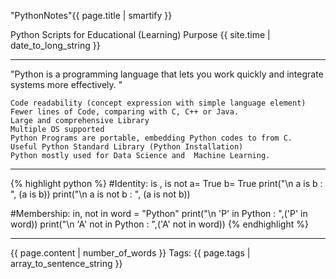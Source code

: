 "PythonNotes"{{ page.title | smartify }}

Python Scripts for Educational (Learning) Purpose {{ site.time | date_to_long_string }}
<hr/>
"Python is a programming language that lets you work quickly and integrate systems more effectively. "

    Code readability (concept expression with simple language element)
    Fewer lines of Code, comparing with C, C++ or Java.
    Large and comprehensive Library
    Multiple OS supported
    Python Programs are portable, embedding Python codes to from C.
    Useful Python Standard Library (Python Installation)
    Python mostly used for Data Science and  Machine Learning.
    
<hr/>
 {% highlight python %}
 #Identity: is , is not
 a= True
 b= True
 print("\n a is b : ", (a is b))
 print("\n a is not b : ", (a is not b))
    
 #Membership: in, not in
 word = "Python"
 print("\n 'P' in Python : ",('P' in word))
 print("\n 'A' not in Python : ",('A' not in word))
 {% endhighlight %}
<hr />
{{ page.content | number_of_words }} Tags: {{ page.tags | array_to_sentence_string }}
